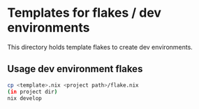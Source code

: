 # Templates for flakes / dev environments
This directory holds template flakes to create dev environments.

## Usage dev environment flakes
```bash
cp <template>.nix <project path>/flake.nix
(in project dir)
nix develop
```
